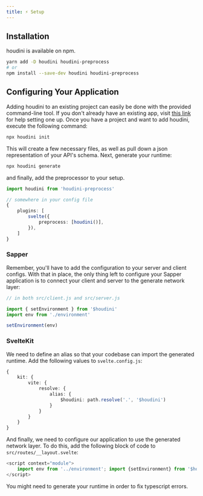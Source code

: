 ```yaml
---
title: ⚡ Setup
---
```


## Installation

houdini is available on npm.

```sh
yarn add -D houdini houdini-preprocess
# or
npm install --save-dev houdini houdini-preprocess
```

## Configuring Your Application

Adding houdini to an existing project can easily be done with the provided command-line tool.
If you don't already have an existing app, visit [this link](https://kit.svelte.dev/docs)
for help setting one up. Once you have a project and want to add houdini, execute the following command:

```sh
npx houdini init
```

This will create a few necessary files, as well as pull down a json representation of
your API's schema. Next, generate your runtime:

```sh
npx houdini generate
```

and finally, add the preprocessor to your setup.

```typescript
import houdini from 'houdini-preprocess'

// somewhere in your config file
{
	plugins: [
		svelte({
			preprocess: [houdini()],
		}),
	]
}
```

### Sapper

Remember, you'll have to add the configuration to your server
and client configs. With that in place, the only thing left to configure your Sapper application is
to connect your client and server to the generate network layer:

```typescript
// in both src/client.js and src/server.js

import { setEnvironment } from '$houdini'
import env from './environment'

setEnvironment(env)
```

### SvelteKit

We need to define an alias so that your codebase can import the generated runtime. Add the following
values to `svelte.config.js`:

```typescript
{
	kit: {
		vite: {
			resolve: {
				alias: {
					$houdini: path.resolve('.', '$houdini')
				}
			}
		}
	}
}
```

And finally, we need to configure our application to use the generated network layer. To do
this, add the following block of code to `src/routes/__layout.svelte`:

```typescript
<script context="module">
	import env from '../environment'; import {setEnvironment} from '$houdini'; setEnvironment(env);
</script>
```

You might need to generate your runtime in order to fix typescript errors.
